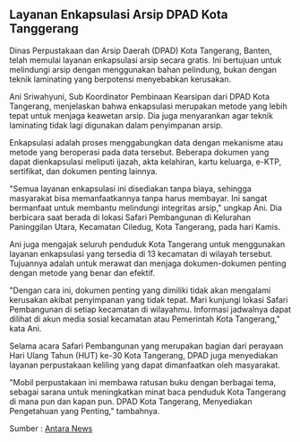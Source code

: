 ## Layanan Enkapsulasi Arsip DPAD Kota Tanggerang

Dinas Perpustakaan dan Arsip Daerah (DPAD) Kota Tangerang, Banten, telah memulai layanan enkapsulasi arsip secara gratis. Ini bertujuan untuk melindungi arsip dengan menggunakan bahan pelindung, bukan dengan teknik laminating yang berpotensi menyebabkan kerusakan.

Ani Sriwahyuni, Sub Koordinator Pembinaan Kearsipan dari DPAD Kota Tangerang, menjelaskan bahwa enkapsulasi merupakan metode yang lebih tepat untuk menjaga keawetan arsip. Dia juga menyarankan agar teknik laminating tidak lagi digunakan dalam penyimpanan arsip.

Enkapsulasi adalah proses menggabungkan data dengan mekanisme atau metode yang beroperasi pada data tersebut. Beberapa dokumen yang dapat dienkapsulasi meliputi ijazah, akta kelahiran, kartu keluarga, e-KTP, sertifikat, dan dokumen penting lainnya.

"Semua layanan enkapsulasi ini disediakan tanpa biaya, sehingga masyarakat bisa memanfaatkannya tanpa harus membayar. Ini sangat bermanfaat untuk membantu melindungi integritas arsip," ungkap Ani. Dia berbicara saat berada di lokasi Safari Pembangunan di Kelurahan Paninggilan Utara, Kecamatan Ciledug, Kota Tangerang, pada hari Kamis.



Ani juga mengajak seluruh penduduk Kota Tangerang untuk menggunakan layanan enkapsulasi yang tersedia di 13 kecamatan di wilayah tersebut. Tujuannya adalah untuk merawat dan menjaga dokumen-dokumen penting dengan metode yang benar dan efektif.

"Dengan cara ini, dokumen penting yang dimiliki tidak akan mengalami kerusakan akibat penyimpanan yang tidak tepat. Mari kunjungi lokasi Safari Pembangunan di setiap kecamatan di wilayahmu. Informasi jadwalnya dapat dilihat di akun media sosial kecamatan atau Pemerintah Kota Tangerang," kata Ani.

Selama acara Safari Pembangunan yang merupakan bagian dari perayaan Hari Ulang Tahun (HUT) ke-30 Kota Tangerang, DPAD juga menyediakan layanan perpustakaan keliling yang dapat dimanfaatkan oleh masyarakat.

"Mobil perpustakaan ini membawa ratusan buku dengan berbagai tema, sebagai sarana untuk meningkatkan minat baca penduduk Kota Tangerang di mana pun dan kapan pun. DPAD Kota Tangerang, Menyediakan Pengetahuan yang Penting," tambahnya.


Sumber : [Antara News](https://banten.antaranews.com/berita/237540/dpad-kota-tangerang-buka-layanan-enkapsulasi-arsip)



